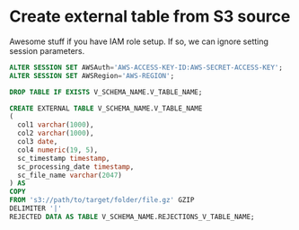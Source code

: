 # Create external table from S3 source

Awesome stuff if you have IAM role setup. If so, we can ignore setting session
parameters.

```sql
ALTER SESSION SET AWSAuth='AWS-ACCESS-KEY-ID:AWS-SECRET-ACCESS-KEY';
ALTER SESSION SET AWSRegion='AWS-REGION';

DROP TABLE IF EXISTS V_SCHEMA_NAME.V_TABLE_NAME;

CREATE EXTERNAL TABLE V_SCHEMA_NAME.V_TABLE_NAME
(
  col1 varchar(1000),
  col2 varchar(1000),
  col3 date,
  col4 numeric(19, 5),
  sc_timestamp timestamp,
  sc_processing_date timestamp,
  sc_file_name varchar(2047)
) AS
COPY
FROM 's3://path/to/target/folder/file.gz' GZIP
DELIMITER '|'
REJECTED DATA AS TABLE V_SCHEMA_NAME.REJECTIONS_V_TABLE_NAME;
```
